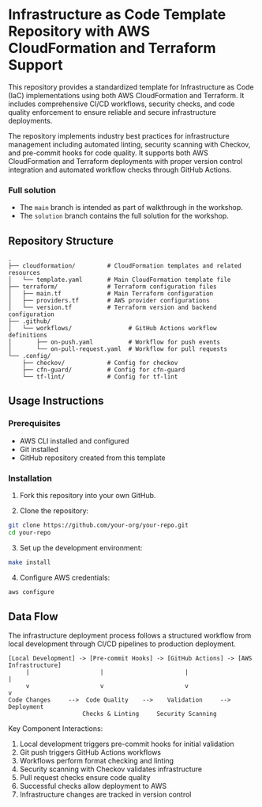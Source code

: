 # Infrastructure as Code Template Repository with AWS CloudFormation and Terraform Support

This repository provides a standardized template for Infrastructure as Code (IaC) implementations using both AWS CloudFormation and Terraform. It includes comprehensive CI/CD workflows, security checks, and code quality enforcement to ensure reliable and secure infrastructure deployments.

The repository implements industry best practices for infrastructure management including automated linting, security scanning with Checkov, and pre-commit hooks for code quality. It supports both AWS CloudFormation and Terraform deployments with proper version control integration and automated workflow checks through GitHub Actions.

### Full solution

* The `main` branch is intended as part of walkthrough in the workshop.
* The `solution` branch contains the full solution for the workshop.

## Repository Structure

```
.
├── cloudformation/         # CloudFormation templates and related resources
│   └── template.yaml       # Main CloudFormation template file
├── terraform/              # Terraform configuration files
│   ├── main.tf             # Main Terraform configuration
│   ├── providers.tf        # AWS provider configurations
│   └── version.tf          # Terraform version and backend configuration
├── .github/
│   └── workflows/                # GitHub Actions workflow definitions
│       ├── on-push.yaml          # Workflow for push events
│       └── on-pull-request.yaml  # Workflow for pull requests
└── .config/
    ├── checkov/            # Config for checkov
    ├── cfn-guard/          # Config for cfn-guard
    └── tf-lint/            # Config for tf-lint
```

## Usage Instructions

### Prerequisites
- AWS CLI installed and configured
- Git installed
- GitHub repository created from this template

### Installation

1. Fork this repository into your own GitHub.

2. Clone the repository:

```bash
git clone https://github.com/your-org/your-repo.git
cd your-repo
```

3. Set up the development environment:

```bash
make install
```

4. Configure AWS credentials:

```bash
aws configure
```

## Data Flow

The infrastructure deployment process follows a structured workflow from local development through CI/CD pipelines to production deployment.

```ascii
[Local Development] -> [Pre-commit Hooks] -> [GitHub Actions] -> [AWS Infrastructure]
     |                    |                       |                     |
     v                    v                       v                     v
Code Changes     -->  Code Quality    -->    Validation     -->    Deployment
                     Checks & Linting     Security Scanning
```

Key Component Interactions:

1. Local development triggers pre-commit hooks for initial validation
2. Git push triggers GitHub Actions workflows
3. Workflows perform format checking and linting
4. Security scanning with Checkov validates infrastructure
5. Pull request checks ensure code quality
6. Successful checks allow deployment to AWS
7. Infrastructure changes are tracked in version control

